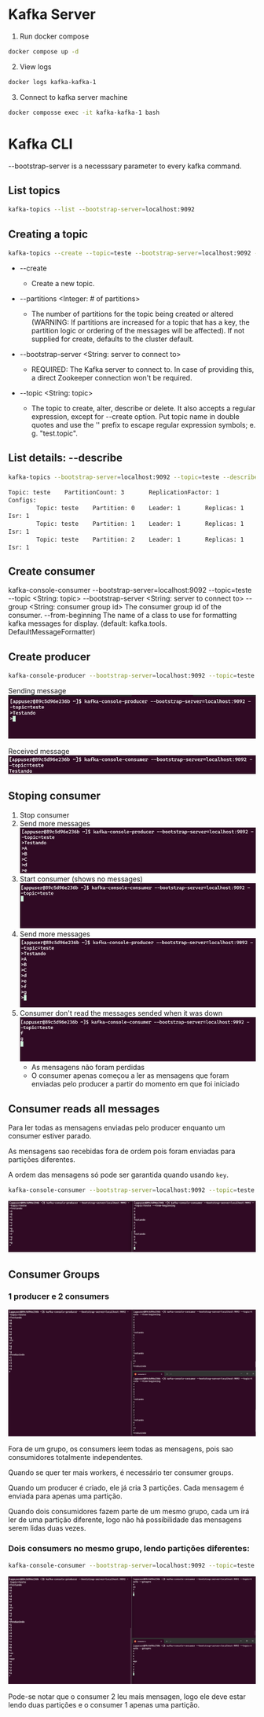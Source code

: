 # Kafka Server
1. Run docker compose
```sh
docker compose up -d
```

2. View logs
```sh
docker logs kafka-kafka-1
```

3. Connect to kafka server machine
```sh
docker composse exec -it kafka-kafka-1 bash
```
# Kafka CLI
--bootstrap-server is a necesssary parameter to every kafka command.

## List topics
```sh
kafka-topics --list --bootstrap-server=localhost:9092
```

## Creating a topic
```sh
kafka-topics --create --topic=teste --bootstrap-server=localhost:9092 --partitions=3
```

- --create
    - Create a new topic.

- --partitions <Integer: # of partitions>  
    - The number of partitions for the topic being created or altered (WARNING: If partitions are increased for a topic that has a key, the partition logic or ordering of the messages will be affected). If not supplied for create, defaults to the cluster default.

- --bootstrap-server <String: server to connect to>                            
    - REQUIRED: The Kafka server to connect to. In case of providing this, a direct Zookeeper connection won't be required.

- --topic <String: topic>
    - The topic to create, alter, describe or delete. It also accepts a regular  expression, except for --create option. Put topic name in double quotes and use  the '\' prefix to escape regular expression symbols; e. g. "test\.topic". 


## List details: --describe
```sh
kafka-topics --bootstrap-server=localhost:9092 --topic=teste --describe
```

```
Topic: teste    PartitionCount: 3       ReplicationFactor: 1    Configs:
        Topic: teste    Partition: 0    Leader: 1       Replicas: 1     Isr: 1
        Topic: teste    Partition: 1    Leader: 1       Replicas: 1     Isr: 1
        Topic: teste    Partition: 2    Leader: 1       Replicas: 1     Isr: 1
```

## Create consumer
kafka-console-consumer --bootstrap-server=localhost:9092 --topic=teste 
--topic <String: topic>
--bootstrap-server <String: server to connect to>
--group <String: consumer group id>      The consumer group id of the consumer.
--from-beginning
The name of a class to use for formatting kafka messages for display. (default: kafka.tools. DefaultMessageFormatter)

## Create producer
```sh
kafka-console-producer --bootstrap-server=localhost:9092 --topic=teste
```

Sending message
![alt text](image.png)

Received message
![alt text](image-1.png)

## Stoping consumer
1. Stop consumer 
2. Send more messages
![alt text](image-2.png)
3. Start consumer (shows no messages)
![alt text](image-6.png)
4. Send more messages
![alt text](image-4.png)
5. Consumer don't read the messages sended when it was down
![alt text](image-7.png)
    - As mensagens não foram perdidas
    - O consumer apenas começou a ler as mensagens que foram enviadas pelo producer a partir do momento em que foi iniciado

## Consumer reads all messages
Para ler todas as mensagens enviadas pelo producer enquanto um consumer estiver parado.

As mensagens sao recebidas fora de ordem pois foram enviadas para partições diferentes. 

A ordem das mensagens só pode ser garantida quando usando `key`.

```sh
kafka-console-consumer --bootstrap-server=localhost:9092 --topic=teste --from-beginning
```

![alt text](image-3.png)

## Consumer Groups
### 1 producer e 2 consumers 

![alt text](image-5.png)

Fora de um grupo, os consumers leem todas as mensagens, pois sao consumidores totalmente independentes. 

Quando se quer ter mais workers, é necessário ter consumer groups.

Quando um producer é criado, ele já cria 3 partições. Cada mensagem é enviada para apenas uma partição.

Quando dois consumidores fazem parte de um mesmo grupo, cada um irá ler de uma partição diferente, logo não há possibilidade das mensagens serem lidas duas vezes.

### Dois consumers no mesmo grupo, lendo partições diferentes:
```sh
kafka-console-consumer --bootstrap-server=localhost:9092 --topic=teste --group=x
```

![alt text](image-8.png)

Pode-se notar que o consumer 2 leu mais mensagen, logo ele deve estar lendo duas partições e o consumer 1 apenas uma partição.